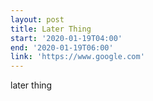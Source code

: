 ```yaml
---
layout: post
title: Later Thing
start: '2020-01-19T04:00'
end: '2020-01-19T06:00'
link: 'https://www.google.com'
---
```

later thing
